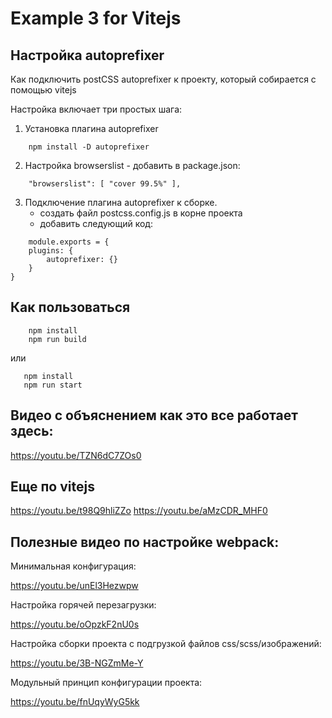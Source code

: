 # Example 3 for Vitejs

## **Настройка autoprefixer**

Как подключить postCSS autoprefixer к проекту, который собирается с помощью vitejs

Настройка включает три простых шага:

1. Установка плагина autoprefixer
```
    npm install -D autoprefixer
```
2. Настройка browserslist - добавить в package.json:
```
    "browserslist": [ "cover 99.5%" ],
```

 
3. Подключение плагина autoprefixer к сборке.
    - создать файл postcss.config.js в корне проекта
    - добавить следующий код:

```
    module.exports = {
    plugins: {
        autoprefixer: {}
    }
}
```

## Как пользоваться

```
    npm install
    npm run build
```
или

```
   npm install
   npm run start
```

## Видео с объяснением как это все работает здесь:

https://youtu.be/TZN6dC7ZOs0

## Еще по vitejs

https://youtu.be/t98Q9hliZZo
https://youtu.be/aMzCDR_MHF0


## Полезные видео по настройке webpack:


Минимальная конфигурация:

https://youtu.be/unEl3Hezwpw

Настройка горячей перезагрузки:

https://youtu.be/oOpzkF2nU0s

Настройка сборки проекта с подгрузкой файлов css/scss/изображений:

https://youtu.be/3B-NGZmMe-Y

Модульный принцип конфигурации проекта:

https://youtu.be/fnUqyWyG5kk




